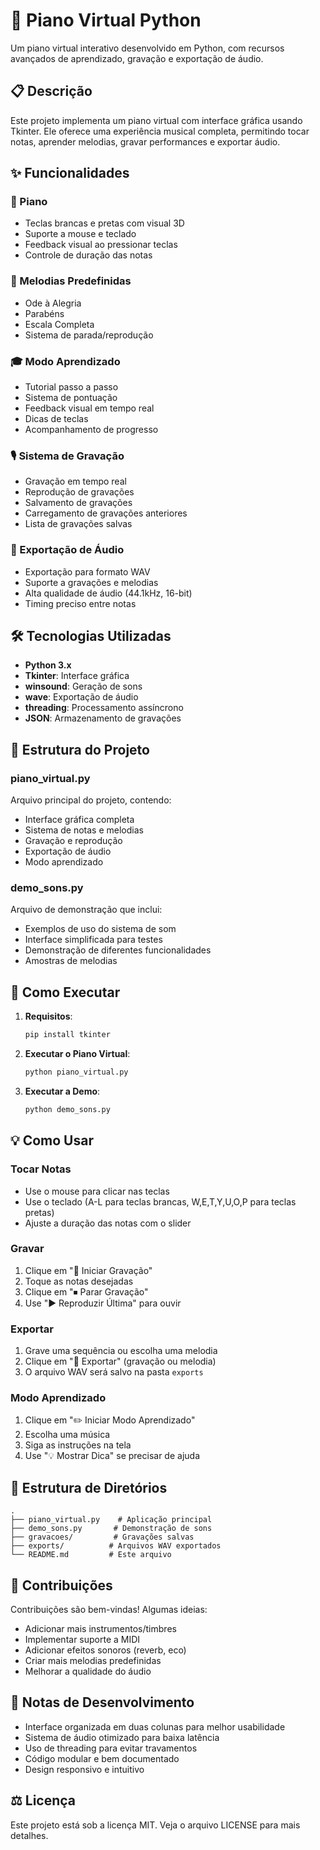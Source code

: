 # 🎹 Piano Virtual Python

Um piano virtual interativo desenvolvido em Python, com recursos avançados de aprendizado, gravação e exportação de áudio.

## 📋 Descrição

Este projeto implementa um piano virtual com interface gráfica usando Tkinter. Ele oferece uma experiência musical completa, permitindo tocar notas, aprender melodias, gravar performances e exportar áudio.

## ✨ Funcionalidades

### 🎵 Piano
- Teclas brancas e pretas com visual 3D
- Suporte a mouse e teclado
- Feedback visual ao pressionar teclas
- Controle de duração das notas

### 🎼 Melodias Predefinidas
- Ode à Alegria
- Parabéns
- Escala Completa
- Sistema de parada/reprodução

### 🎓 Modo Aprendizado
- Tutorial passo a passo
- Sistema de pontuação
- Feedback visual em tempo real
- Dicas de teclas
- Acompanhamento de progresso

### 🎙️ Sistema de Gravação
- Gravação em tempo real
- Reprodução de gravações
- Salvamento de gravações
- Carregamento de gravações anteriores
- Lista de gravações salvas

### 💾 Exportação de Áudio
- Exportação para formato WAV
- Suporte a gravações e melodias
- Alta qualidade de áudio (44.1kHz, 16-bit)
- Timing preciso entre notas

## 🛠️ Tecnologias Utilizadas

- **Python 3.x**
- **Tkinter**: Interface gráfica
- **winsound**: Geração de sons
- **wave**: Exportação de áudio
- **threading**: Processamento assíncrono
- **JSON**: Armazenamento de gravações

## 📁 Estrutura do Projeto

### piano_virtual.py
Arquivo principal do projeto, contendo:
- Interface gráfica completa
- Sistema de notas e melodias
- Gravação e reprodução
- Exportação de áudio
- Modo aprendizado

### demo_sons.py
Arquivo de demonstração que inclui:
- Exemplos de uso do sistema de som
- Interface simplificada para testes
- Demonstração de diferentes funcionalidades
- Amostras de melodias

## 🚀 Como Executar

1. **Requisitos**:
   ```bash
   pip install tkinter
   ```

2. **Executar o Piano Virtual**:
   ```bash
   python piano_virtual.py
   ```

3. **Executar a Demo**:
   ```bash
   python demo_sons.py
   ```

## 💡 Como Usar

### Tocar Notas
- Use o mouse para clicar nas teclas
- Use o teclado (A-L para teclas brancas, W,E,T,Y,U,O,P para teclas pretas)
- Ajuste a duração das notas com o slider

### Gravar
1. Clique em "🔴 Iniciar Gravação"
2. Toque as notas desejadas
3. Clique em "⏹ Parar Gravação"
4. Use "▶️ Reproduzir Última" para ouvir

### Exportar
1. Grave uma sequência ou escolha uma melodia
2. Clique em "💾 Exportar" (gravação ou melodia)
3. O arquivo WAV será salvo na pasta `exports`

### Modo Aprendizado
1. Clique em "✏️ Iniciar Modo Aprendizado"
2. Escolha uma música
3. Siga as instruções na tela
4. Use "💡 Mostrar Dica" se precisar de ajuda

## 📂 Estrutura de Diretórios
```
.
├── piano_virtual.py    # Aplicação principal
├── demo_sons.py       # Demonstração de sons
├── gravacoes/         # Gravações salvas
├── exports/          # Arquivos WAV exportados
└── README.md         # Este arquivo
```

## 🤝 Contribuições

Contribuições são bem-vindas! Algumas ideias:
- Adicionar mais instrumentos/timbres
- Implementar suporte a MIDI
- Adicionar efeitos sonoros (reverb, eco)
- Criar mais melodias predefinidas
- Melhorar a qualidade do áudio

## 📝 Notas de Desenvolvimento

- Interface organizada em duas colunas para melhor usabilidade
- Sistema de áudio otimizado para baixa latência
- Uso de threading para evitar travamentos
- Código modular e bem documentado
- Design responsivo e intuitivo

## ⚖️ Licença

Este projeto está sob a licença MIT. Veja o arquivo LICENSE para mais detalhes.
